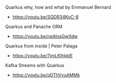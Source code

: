 Quarkus why, how and what by Emmanuel Bernard
* https://youtu.be/SQDR34KoC-8

Quarkus and Panache ORM
* https://youtu.be/npAlosGwXdw

Quarkus from inside | Peter Palaga
* https://youtu.be/7jmLKIhkkIE

Kafka Streams with Quarkus
* https://youtu.be/qDThVyuAMMk
